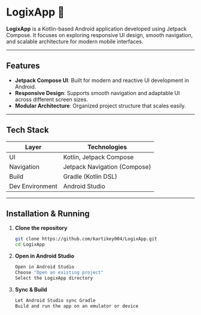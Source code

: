 # LogixApp 📱

**LogixApp** is a Kotlin-based Android application developed using Jetpack Compose. It focuses on exploring responsive UI design, smooth navigation, and scalable architecture for modern mobile interfaces.

---

##  Features
- **Jetpack Compose UI**: Built for modern and reactive UI development in Android.
- **Responsive Design**: Supports smooth navigation and adaptable UI across different screen sizes.
- **Modular Architecture**: Organized project structure that scales easily.

---

##  Tech Stack
| Layer       | Technologies                         |
|-------------|--------------------------------------|
| UI          | Kotlin, Jetpack Compose              |
| Navigation  | Jetpack Navigation (Compose)         |
| Build       | Gradle (Kotlin DSL)                  |
| Dev Environment | Android Studio                   |

---

##  Installation & Running

1. **Clone the repository**
   ```bash
   git clone https://github.com/kartikey004/LogixApp.git
   cd LogixApp
   ```
2. **Open in Android Studio**
   ```bash
   Open in Android Studio
   Choose "Open an existing project"
   Select the LogixApp directory
   ```
3. **Sync & Build**
   ```bash
   Let Android Studio sync Gradle
   Build and run the app on an emulator or device
